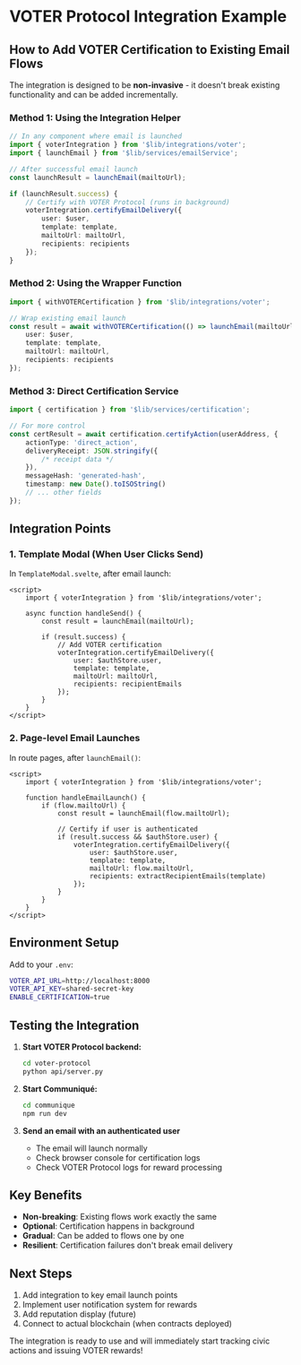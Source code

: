# VOTER Protocol Integration Example

## How to Add VOTER Certification to Existing Email Flows

The integration is designed to be **non-invasive** - it doesn't break existing functionality and can be added incrementally.

### Method 1: Using the Integration Helper

```typescript
// In any component where email is launched
import { voterIntegration } from '$lib/integrations/voter';
import { launchEmail } from '$lib/services/emailService';

// After successful email launch
const launchResult = launchEmail(mailtoUrl);

if (launchResult.success) {
	// Certify with VOTER Protocol (runs in background)
	voterIntegration.certifyEmailDelivery({
		user: $user,
		template: template,
		mailtoUrl: mailtoUrl,
		recipients: recipients
	});
}
```

### Method 2: Using the Wrapper Function

```typescript
import { withVOTERCertification } from '$lib/integrations/voter';

// Wrap existing email launch
const result = await withVOTERCertification(() => launchEmail(mailtoUrl), {
	user: $user,
	template: template,
	mailtoUrl: mailtoUrl,
	recipients: recipients
});
```

### Method 3: Direct Certification Service

```typescript
import { certification } from '$lib/services/certification';

// For more control
const certResult = await certification.certifyAction(userAddress, {
	actionType: 'direct_action',
	deliveryReceipt: JSON.stringify({
		/* receipt data */
	}),
	messageHash: 'generated-hash',
	timestamp: new Date().toISOString()
	// ... other fields
});
```

## Integration Points

### 1. Template Modal (When User Clicks Send)

In `TemplateModal.svelte`, after email launch:

```svelte
<script>
	import { voterIntegration } from '$lib/integrations/voter';

	async function handleSend() {
		const result = launchEmail(mailtoUrl);

		if (result.success) {
			// Add VOTER certification
			voterIntegration.certifyEmailDelivery({
				user: $authStore.user,
				template: template,
				mailtoUrl: mailtoUrl,
				recipients: recipientEmails
			});
		}
	}
</script>
```

### 2. Page-level Email Launches

In route pages, after `launchEmail()`:

```svelte
<script>
	import { voterIntegration } from '$lib/integrations/voter';

	function handleEmailLaunch() {
		if (flow.mailtoUrl) {
			const result = launchEmail(flow.mailtoUrl);

			// Certify if user is authenticated
			if (result.success && $authStore.user) {
				voterIntegration.certifyEmailDelivery({
					user: $authStore.user,
					template: template,
					mailtoUrl: flow.mailtoUrl,
					recipients: extractRecipientEmails(template)
				});
			}
		}
	}
</script>
```

## Environment Setup

Add to your `.env`:

```bash
VOTER_API_URL=http://localhost:8000
VOTER_API_KEY=shared-secret-key
ENABLE_CERTIFICATION=true
```

## Testing the Integration

1. **Start VOTER Protocol backend:**

   ```bash
   cd voter-protocol
   python api/server.py
   ```

2. **Start Communiqué:**

   ```bash
   cd communique
   npm run dev
   ```

3. **Send an email with an authenticated user**
   - The email will launch normally
   - Check browser console for certification logs
   - Check VOTER Protocol logs for reward processing

## Key Benefits

- **Non-breaking**: Existing flows work exactly the same
- **Optional**: Certification happens in background
- **Gradual**: Can be added to flows one by one
- **Resilient**: Certification failures don't break email delivery

## Next Steps

1. Add integration to key email launch points
2. Implement user notification system for rewards
3. Add reputation display (future)
4. Connect to actual blockchain (when contracts deployed)

The integration is ready to use and will immediately start tracking civic actions and issuing VOTER rewards!
